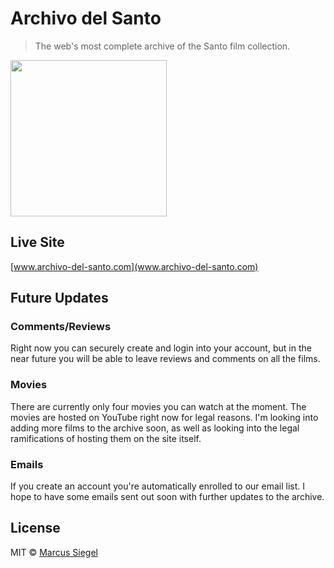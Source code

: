 # Archivo del Santo

  > The web's most complete archive of the Santo film collection.
  
  <img src='https://i.imgur.com/4TUrae6.png' width='250'>
  
  
  ## Live Site
  
  
  [www.archivo-del-santo.com](www.archivo-del-santo.com)
  
  
  
  ## Future Updates
  
  ### Comments/Reviews
  
  Right now you can securely create and login into your account, 
but in the near future you will be able to leave reviews and comments on all the films.
  
  ### Movies
  
  There are currently only four movies you can watch at the moment. The movies are hosted on YouTube right now for legal reasons. I'm looking into adding more films to the archive soon, as well as looking into the legal ramifications of hosting them on the site itself.

### Emails

If you create an account you're automatically enrolled to our email list. I hope to have some emails sent out soon with further updates to the archive. 
  
  
  ## License
  
  MIT © [Marcus Siegel](https://github.com/siegelverse)
